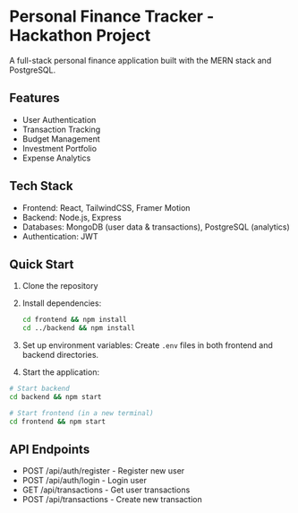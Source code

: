# Personal Finance Tracker - Hackathon Project

A full-stack personal finance application built with the MERN stack and PostgreSQL.

## Features

- User Authentication
- Transaction Tracking
- Budget Management
- Investment Portfolio
- Expense Analytics

## Tech Stack

- Frontend: React, TailwindCSS, Framer Motion
- Backend: Node.js, Express
- Databases: MongoDB (user data & transactions), PostgreSQL (analytics)
- Authentication: JWT

## Quick Start

1. Clone the repository
2. Install dependencies:
   ```bash
   cd frontend && npm install
   cd ../backend && npm install
   ```

3. Set up environment variables:
Create `.env` files in both frontend and backend directories.

4. Start the application:
```bash
# Start backend
cd backend && npm start

# Start frontend (in a new terminal)
cd frontend && npm start
```

## API Endpoints

- POST /api/auth/register - Register new user
- POST /api/auth/login - Login user
- GET /api/transactions - Get user transactions
- POST /api/transactions - Create new transaction